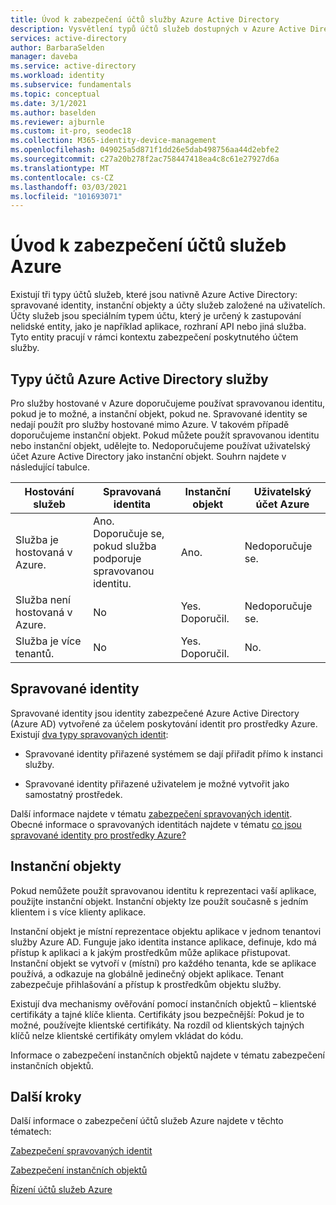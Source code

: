 ```yaml
---
title: Úvod k zabezpečení účtů služby Azure Active Directory
description: Vysvětlení typů účtů služeb dostupných v Azure Active Directory.
services: active-directory
author: BarbaraSelden
manager: daveba
ms.service: active-directory
ms.workload: identity
ms.subservice: fundamentals
ms.topic: conceptual
ms.date: 3/1/2021
ms.author: baselden
ms.reviewer: ajburnle
ms.custom: it-pro, seodec18
ms.collection: M365-identity-device-management
ms.openlocfilehash: 049025a5d871f1dd26e5dab498756aa44d2ebfe2
ms.sourcegitcommit: c27a20b278f2ac758447418ea4c8c61e27927d6a
ms.translationtype: MT
ms.contentlocale: cs-CZ
ms.lasthandoff: 03/03/2021
ms.locfileid: "101693071"
---
```

# <a name="introduction-to-securing-azure-service-accounts"></a>Úvod k zabezpečení účtů služeb Azure

Existují tři typy účtů služeb, které jsou nativně Azure Active Directory: spravované identity, instanční objekty a účty služeb založené na uživatelích. Účty služeb jsou speciálním typem účtu, který je určený k zastupování nelidské entity, jako je například aplikace, rozhraní API nebo jiná služba. Tyto entity pracují v rámci kontextu zabezpečení poskytnutého účtem služby. 

## <a name="types-of-azure-active-directory-service-accounts"></a>Typy účtů Azure Active Directory služby

Pro služby hostované v Azure doporučujeme používat spravovanou identitu, pokud je to možné, a instanční objekt, pokud ne. Spravované identity se nedají použít pro služby hostované mimo Azure. V takovém případě doporučujeme instanční objekt. Pokud můžete použít spravovanou identitu nebo instanční objekt, udělejte to. Nedoporučujeme používat uživatelský účet Azure Active Directory jako instanční objekt. Souhrn najdete v následující tabulce.
 

| Hostování služeb| Spravovaná identita| Instanční objekt| Uživatelský účet Azure |
| - | - | - | - |
|Služba je hostovaná v Azure.| Ano. <br>Doporučuje se, pokud služba <br>podporuje spravovanou identitu.| Ano.| Nedoporučuje se. |
| Služba není hostovaná v Azure.| No| Yes. Doporučil.| Nedoporučuje se. |
| Služba je více tenantů.| No| Yes. Doporučil.| No. |


## <a name="managed-identities"></a>Spravované identity

Spravované identity jsou identity zabezpečené Azure Active Directory (Azure AD) vytvořené za účelem poskytování identit pro prostředky Azure. Existují [dva typy spravovaných identit](https://docs.microsoft.com/azure/active-directory/managed-identities-azure-resources/overview#managed-identity-types): 
 
* Spravované identity přiřazené systémem se dají přiřadit přímo k instanci služby. 

* Spravované identity přiřazené uživatelem je možné vytvořit jako samostatný prostředek. 

Další informace najdete v tématu [zabezpečení spravovaných identit](service-accounts-managed-identities.md). Obecné informace o spravovaných identitách najdete v tématu [co jsou spravované identity pro prostředky Azure?](https://docs.microsoft.com/azure/active-directory/managed-identities-azure-resources/overview)

## <a name="service-principals"></a>Instanční objekty

Pokud nemůžete použít spravovanou identitu k reprezentaci vaší aplikace, použijte instanční objekt. Instanční objekty lze použít současně s jedním klientem i s více klienty aplikace. 

Instanční objekt je místní reprezentace objektu aplikace v jednom tenantovi služby Azure AD. Funguje jako identita instance aplikace, definuje, kdo má přístup k aplikaci a k jakým prostředkům může aplikace přistupovat. Instanční objekt se vytvoří v (místní) pro každého tenanta, kde se aplikace používá, a odkazuje na globálně jedinečný objekt aplikace. Tenant zabezpečuje přihlašování a přístup k prostředkům objektu služby.

Existují dva mechanismy ověřování pomocí instančních objektů – klientské certifikáty a tajné klíče klienta. Certifikáty jsou bezpečnější: Pokud je to možné, používejte klientské certifikáty. Na rozdíl od klientských tajných klíčů nelze klientské certifikáty omylem vkládat do kódu.

Informace o zabezpečení instančních objektů najdete v tématu zabezpečení instančních objektů.

 
## <a name="next-steps"></a>Další kroky


Další informace o zabezpečení účtů služeb Azure najdete v těchto tématech:

[Zabezpečení spravovaných identit](service-accounts-managed-identities.md)

[Zabezpečení instančních objektů](service-accounts-principal.md)

[Řízení účtů služeb Azure](service-accounts-governing-azure.md)



